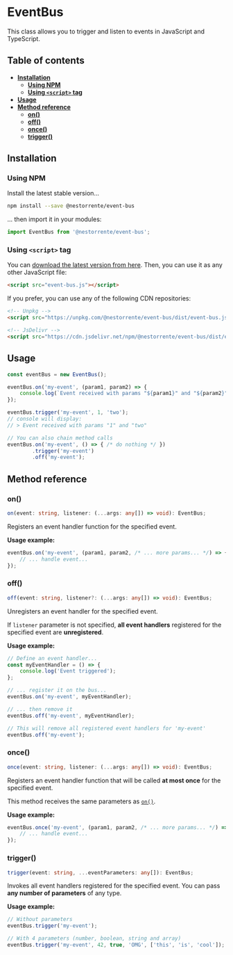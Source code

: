 # EventBus

This class allows you to trigger and listen to events in JavaScript and TypeScript.

## Table of contents

+ **[Installation](#installation)**
    + **[Using NPM](#using-npm)**
    + **[Using `<script>` tag](#using-script-tag)**
+ **[Usage](#usage)**
+ **[Method reference](#method-reference)**
    + **[on()](#on)**
    + **[off()](#off)**
    + **[once()](#once)**
    + **[trigger()](#trigger)**

## Installation

### Using NPM

Install the latest stable version...

```bash
npm install --save @nestorrente/event-bus
```

... then import it in your modules:

```javascript
import EventBus from '@nestorrente/event-bus';
```

### Using `<script>` tag

You can [download the latest version from here](dist/event-bus.js). Then, you can use it as any other JavaScript file:

```html
<script src="event-bus.js"></script>
```

If you prefer, you can use any of the following CDN repositories:

```html
<!-- Unpkg -->
<script src="https://unpkg.com/@nestorrente/event-bus/dist/event-bus.js"></script>

<!-- JsDelivr -->
<script src="https://cdn.jsdelivr.net/npm/@nestorrente/event-bus/dist/event-bus.js"></script>
```

## Usage

```javascript
const eventBus = new EventBus();

eventBus.on('my-event', (param1, param2) => {
    console.log(`Event received with params "${param1}" and "${param2}"`);
});

eventBus.trigger('my-event', 1, 'two');
// console will display:
// > Event received with params "1" and "two"

// You can also chain method calls
eventBus.on('my-event', () => { /* do nothing */ })
        .trigger('my-event')
        .off('my-event');
```

## Method reference

### on()

```typescript
on(event: string, listener: (...args: any[]) => void): EventBus;
```

Registers an event handler function for the specified event.

**Usage example:**

```javascript
eventBus.on('my-event', (param1, param2, /* ... more params... */) => {
    // ... handle event...
});
```

### off()

```typescript
off(event: string, listener?: (...args: any[]) => void): EventBus;
```

Unregisters an event handler for the specified event.

If `listener` parameter is not specified, **all event handlers** registered for the specified event are **unregistered**.

**Usage example:**

```javascript
// Define an event handler...
const myEventHandler = () => {
    console.log('Event triggered');
};

// ... register it on the bus...
eventBus.on('my-event', myEventHandler);

// ... then remove it
eventBus.off('my-event', myEventHandler);

// This will remove all registered event handlers for 'my-event'
eventBus.off('my-event');
```

### once()

```typescript
once(event: string, listener: (...args: any[]) => void): EventBus;
```

Registers an event handler function that will be called **at most once** for the specified event.

This method receives the same parameters as [`on()`](#on).

**Usage example:**

```javascript
eventBus.once('my-event', (param1, param2, /* ... more params... */) => {
    // ... handle event...
});
```

### trigger()

```typescript
trigger(event: string, ...eventParameters: any[]): EventBus;
```

Invokes all event handlers registered for the specified event. You can pass **any number of parameters** of any type.

**Usage example:**

```javascript
// Without parameters
eventBus.trigger('my-event');

// With 4 parameters (number, boolean, string and array)
eventBus.trigger('my-event', 42, true, 'OMG', ['this', 'is', 'cool']);
```
